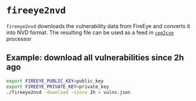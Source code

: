 # `fireeye2nvd`

`fireeye2nvd` downloads the vulnerability data from FireEye and converts it into NVD format. The resulting file can be used as a feed in [`cpe2cve`](https://github.com/Daviid-P/nvdtools/tree/master/cmd/cpe2cve) processor

## Example: download all vulnerabilities since 2h ago

```bash
export FIREEYE_PUBLIC_KEY=public_key
export FIREEYE_PRIVATE_KEY=private_key
./fireeye2nvd -download -since 2h > vulns.json
```